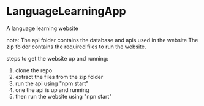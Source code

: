 # LanguageLearningApp
A language learning website

note:
The api folder contains the database and apis used in the website
The zip folder contains the required files to run the website.

steps to get the website up and running:
1. clone the repo
1. extract the files from the zip folder
2. run the api using "npm start"
3. one the api is up and running
4. then run the website using "npn start"
